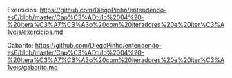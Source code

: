 
Exercicios: https://github.com/DiegoPinho/entendendo-es6/blob/master/Cap%C3%ADtulo%2004%20-%20Itera%C3%A7%C3%A3o%20com%20iteradores%20e%20iter%C3%A1veis/exercicios.md

Gabarito: https://github.com/DiegoPinho/entendendo-es6/blob/master/Cap%C3%ADtulo%2004%20-%20Itera%C3%A7%C3%A3o%20com%20iteradores%20e%20iter%C3%A1veis/gabarito.md


